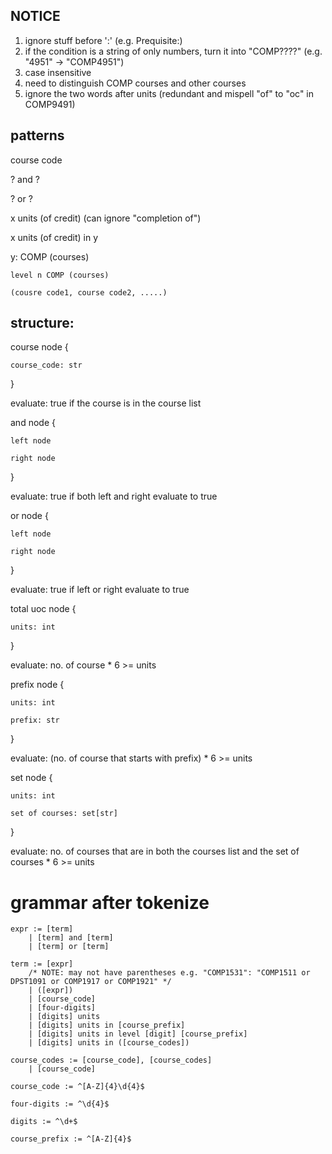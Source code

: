 ## NOTICE
1. ignore stuff before ':' (e.g. Prequisite:)
2. if the condition is a string of only numbers, turn it into "COMP????" (e.g. "4951" -> "COMP4951")
3. case insensitive
4. need to distinguish COMP courses and other courses
5. ignore the two words after units (redundant and mispell "of" to "oc" in COMP9491)

## patterns
course code

? and ?

? or ?

x units (of credit) (can ignore "completion of")

x units (of credit) in y

y:
    COMP (courses)

    level n COMP (courses)

    (cousre code1, course code2, .....)

## structure:
course node {

    course_code: str

}

evaluate: true if the course is in the course list


and node {

    left node

    right node

}

evaluate: true if both left and right evaluate to true


or node {

    left node 

    right node

}

evaluate: true if left or right evaluate to true

total uoc node {

    units: int

}

evaluate: no. of course * 6 >= units

prefix node {

    units: int

    prefix: str

}

evaluate: (no. of course that starts with prefix) * 6 >= units


set node {

    units: int

    set of courses: set[str]

}

evaluate: no. of courses that are in both the courses list and the set of courses * 6 >= units

# grammar after tokenize
```
expr := [term]
    | [term] and [term] 
    | [term] or [term] 

term := [expr] 
    /* NOTE: may not have parentheses e.g. "COMP1531": "COMP1511 or DPST1091 or COMP1917 or COMP1921" */
    | ([expr])
    | [course_code]
    | [four-digits]
    | [digits] units
    | [digits] units in [course_prefix]
    | [digits] units in level [digit] [course_prefix]
    | [digits] units in ([course_codes])

course_codes := [course_code], [course_codes] 
    | [course_code]

course_code := ^[A-Z]{4}\d{4}$

four-digits := ^\d{4}$

digits := ^\d+$

course_prefix := ^[A-Z]{4}$
```
